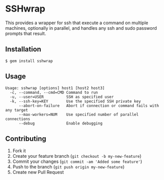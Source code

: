 # SSHwrap

This provides a wrapper for ssh that execute a command on multiple machines,
optionally in parallel, and handles any ssh and sudo password prompts that
result.

## Installation

    $ gem install sshwrap

## Usage

    Usage: sshwrap [options] host1 [host2 host3]
      -c, --command, --cmd=CMD Command to run
      -u, --user=USER          SSH as specified user
      -k, --ssh-key=KEY        Use the specified SSH private key
          --abort-on-failure   Abort if connection or command fails with any target
          --max-workers=NUM    Use specified number of parallel connections
          --debug              Enable debugging

## Contributing

1. Fork it
2. Create your feature branch (`git checkout -b my-new-feature`)
3. Commit your changes (`git commit -am 'Added some feature'`)
4. Push to the branch (`git push origin my-new-feature`)
5. Create new Pull Request
